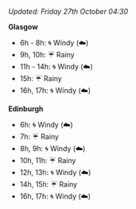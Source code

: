 *Updated: Friday 27th October 04:30*

**Glasgow**

* 6h - 8h: :cyclone: Windy (:cloud:)
* 9h, 10h: :umbrella: Rainy
* 11h - 14h: :cyclone: Windy (:cloud:)
* 15h: :umbrella: Rainy
* 16h, 17h: :cyclone: Windy (:cloud:)

**Edinburgh**

* 6h: :cyclone: Windy (:cloud:)
* 7h: :umbrella: Rainy
* 8h, 9h: :cyclone: Windy (:cloud:)
* 10h, 11h: :umbrella: Rainy
* 12h, 13h: :cyclone: Windy (:cloud:)
* 14h, 15h: :umbrella: Rainy
* 16h, 17h: :cyclone: Windy (:cloud:)
